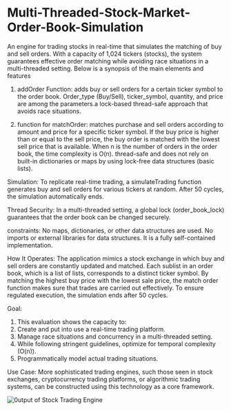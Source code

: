 # Multi-Threaded-Stock-Market-Order-Book-Simulation
An engine for trading stocks in real-time that simulates the matching of buy and sell orders. With a capacity of 1,024 tickers (stocks), the system guarantees effective order matching while avoiding race situations in a multi-threaded setting. Below is a synopsis of the main elements and features

1. addOrder Function:
adds buy or sell orders for a certain ticker symbol to the order book.
Order_type (Buy/Sell), ticker_symbol, quantity, and price are among the parameters.a 
lock-based thread-safe approach that avoids race situations.

2. function for matchOrder:
matches purchase and sell orders according to amount and price for a specific ticker symbol.
If the buy price is higher than or equal to the sell price, the buy order is matched with the lowest sell price that is available.
When n is the number of orders in the order book, the time complexity is O(n).
thread-safe and does not rely on built-in dictionaries or maps by using lock-free data structures (basic lists).

Simulation:
 To replicate real-time trading, a simulateTrading function generates buy and sell orders for various tickers at random.
 After 50 cycles, the simulation automatically ends.

Thread Security:
In a multi-threaded setting, a global lock (order_book_lock) guarantees that the order book can be changed securely.

constraints:
No maps, dictionaries, or other data structures are used.
No imports or external libraries for data structures.
It is a fully self-contained implementation.

How It Operates: 
The application mimics a stock exchange in which buy and sell orders are constantly updated and matched.
Each sublist in an order book, which is a list of lists, corresponds to a distinct ticker symbol.
By matching the highest buy price with the lowest sale price, the match order function makes sure that trades are carried out effectively.
To ensure regulated execution, the simulation ends after 50 cycles.

Goal:
1. This evaluation shows the capacity to:
2. Create and put into use a real-time trading platform.
3. Manage race situations and concurrency in a multi-threaded setting.
4. While following stringent guidelines, optimize for temporal complexity (O(n)).
5. Programmatically model actual trading situations.

Use Case:
More sophisticated trading engines, such those seen in stock exchanges, cryptocurrency trading platforms, or algorithmic trading systems, can be constructed using this technology as a core framework.

![0utput of Stock Trading Engine](https://github.com/user-attachments/assets/c71bef6a-b68e-4823-b8ce-a01765ee8c8b)


